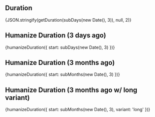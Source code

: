 <script lang="ts">
	import { subDays, subMonths } from 'date-fns';

	import Preview from '$lib/components/Preview.svelte';

	import { getDuration, humanizeDuration } from '$lib/utils/duration';
</script>

## Duration

<Preview>{JSON.stringify(getDuration(subDays(new Date(), 3)), null, 2)}</Preview>

## Humanize Duration (3 days ago)

<Preview>{humanizeDuration({ start: subDays(new Date(), 3) })}</Preview>

## Humanize Duration (3 months ago)

<Preview>{humanizeDuration({ start: subMonths(new Date(), 3) })}</Preview>

## Humanize Duration (3 months ago w/ long variant)

<Preview>
	{humanizeDuration({ start: subMonths(new Date(), 3), variant: 'long' })}
</Preview>
